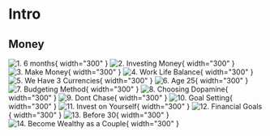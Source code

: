 # Intro

## Money

![1. 6 months](../assets/inspiration/twitter/1.6-monts-Gk_faNbXAAAZO3J.jpeg){ width="300" }
![2. Investing Money](../assets/inspiration/twitter/2.invest-your-money-Gk4JRmHWAAEIOek.jpeg){ width="300" }
![3. Make Money](../assets/inspiration/twitter/3.make-money-GlFOwOiWsAAZnOu.jpeg){ width="300" }
![4. Work Life Balance](../assets/inspiration/twitter/4.work-life-balance-GlmY1-sXYAAHaFw.jpeg){ width="300" }
![5. We Have 3 Currencies](../assets/inspiration/twitter/5.we-have-3-currencies-Ghi4L3fXoAAsesg.jpeg){ width="300" }
![6. Age 25](../assets/inspiration/twitter/6.age-25-GdWKUdsaoAAYXS2.jpeg){ width="300" }
![7. Budgeting Method](../assets/inspiration/twitter/7.budgeting-method-rule-GiRI6TjXsAAP_zb.jpeg){ width="300" }
![8. Choosing Dopamine](../assets/inspiration/twitter/8.choosing-dopamine-wisely-GgAcqypXgAANomu.jpeg){ width="300" }
![9. Dont Chase](../assets/inspiration/twitter/9.dont-chase-GfsWSROWAAAsaoS.jpeg){ width="300" }
![10. Goal Setting](../assets/inspiration/twitter/10.goal-setting-GgvbxKLXEAAziVl.jpeg){ width="300" }
![11. Invest on Yourself](../assets/inspiration/twitter/11.invest-on-yourself-Gga2VcyWwAA7OzK.jpeg){ width="300" }
![12. Financial Goals](../assets/inspiration/twitter/12.financial-goals-GalAFpaXcAA7vL8.jpeg){ width="300" }
![13. Before 30](../assets/inspiration/twitter/13.before-30-GacR-imXgAA5BNH.jpeg){ width="300" }
![14. Become Wealthy as a Couple](../assets/inspiration/twitter/14.become-wealthy-as-couple-Gky2rMMXgAAwA6w.jpeg){ width="300" }
